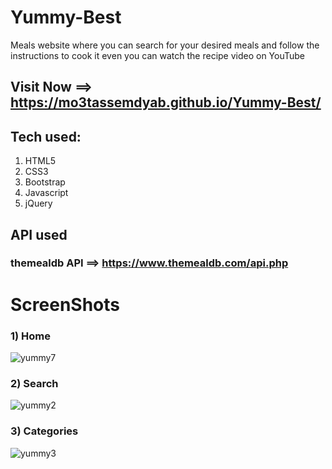 # Yummy-Best
Meals website where you can search for your desired meals and follow the instructions to cook it even you can watch the recipe video on YouTube

 ## Visit Now ==> https://mo3tassemdyab.github.io/Yummy-Best/

## Tech used:
1) HTML5
2) CSS3
3) Bootstrap
4) Javascript
5) jQuery


## API used
### themealdb API ==> https://www.themealdb.com/api.php

# ScreenShots
### 1) Home
![yummy7](https://github.com/user-attachments/assets/14bebf2f-bd2e-44f0-ada7-3794aacdd711)

### 2) Search
![yummy2](https://github.com/user-attachments/assets/0168c3ae-b27f-4c9e-bd3b-9a33a9dcda62)

### 3) Categories
![yummy3](https://github.com/user-attachments/assets/1c4aa2a6-b550-4cbb-a1d2-6b794215b80d)

